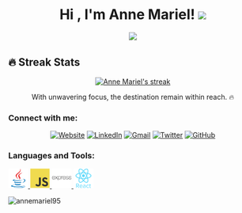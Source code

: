 <h1 align="center">Hi , I'm Anne Mariel! <img src="https://media.giphy.com/media/hvRJCLFzcasrR4ia7z/giphy.gif" width="35"></h1>
<p align="center">
 <a href="https://github.com/DenverCoder1/readme-typing-svg"><img src="https://readme-typing-svg.herokuapp.com?lines=a+Full+Stack+Web+Developer;&center=true&width=500&height=50&font=georgia"></a>
</p>

## 🔥 Streak Stats

<!-- GitHub Readme Streak Stats - https://github.com/DenverCoder1/github-readme-streak-stats -->
<p align="center">
  <a href="https://github.com/DenverCoder1/github-readme-streak-stats">
    <img title="🔥 Get streak stats for your profile at git.io/streak-stats" alt="Anne Mariel's streak" src="https://github-readme-streak-stats.herokuapp.com/?user=AnneMariel95&theme=monokai-metallian&hide_border=true"/>
  </a>
  <p align="center"> With unwavering focus, the destination remain within reach. 🔥 </p>
</p>

<h3 align="left">Connect with me:</h3>
<p align="center">
	<a href="https://anne-mariel.com" target="_blank"><img src="https://img.icons8.com/bubbles/50/000000/web.png" alt="Website"/></a>
	<a href="https://www.linkedin.com/in/anne-mariel/" target="_blank"><img src="https://img.icons8.com/bubbles/50/000000/linkedin.png" alt="LinkedIn"/></a>
	<a href="mailto:a.mariel.recio@gmail.com" target="_blank"><img src="https://img.icons8.com/bubbles/50/000000/gmail.png" alt="Gmail"/></a>
 <a href="https://twitter.com/recio_mariel" target="_blank"><img src="https://img.icons8.com/bubbles/50/000000/twitter-squared.png" alt="Twitter"/></a>
 <a href="https://github.com/annemariel95" target="_blank"><img src="https://img.icons8.com/bubbles/50/000000/github.png" alt="GitHub"/></a>
</p>


<h3 align="left">Languages and Tools:</h3>
<p align="left">
    <a href="https://java.com" target="_blank" rel="noreferrer"> <img src="https://raw.githubusercontent.com/devicons/devicon/master/icons/java/java-original.svg" alt="express" width="40" height="40"/> </a>
    <a href="https://developer.mozilla.org/en-US/docs/Web/JavaScript" target="_blank" rel="noreferrer"> <img src="https://raw.githubusercontent.com/devicons/devicon/master/icons/javascript/javascript-original.svg" alt="javascript" width="40" height="40"/> </a>
    <a href="https://expressjs.com" target="_blank" rel="noreferrer"> <img src="https://raw.githubusercontent.com/devicons/devicon/master/icons/express/express-original-wordmark.svg" alt="express" width="40" height="40"/> </a>
   <a href="https://reactjs.org/" target="_blank" rel="noreferrer"> <img src="https://raw.githubusercontent.com/devicons/devicon/master/icons/react/react-original-wordmark.svg" alt="react" width="40" height="40"/> </a>
</p>

<p><img align="left" src="https://github-readme-stats.vercel.app/api/top-langs?username=annemariel95&show_icons=true&locale=en&layout=compact" alt="annemariel95" /></p>
